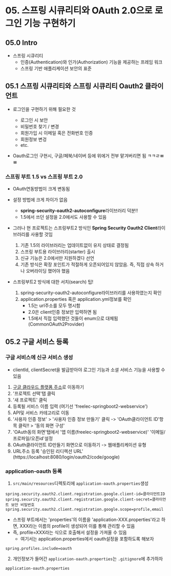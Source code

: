 # 05. 스프링 시큐리티와 OAuth 2.0으로 로그인 기능 구현하기
## 05.0 Intro
- 스프링 시큐리티
    - 인증(Authentication)와 인가(Authorization) 기능을 제공하는 프레임 워크
    - 스프링 기반 애플리케이션 보안의 표준
    
## 05.1 스프링 시큐리티와 스프링 시큐리티 Oauth2 클라이언트
- 로그인을 구현하기 위해 필요한 것
    - 로그인 시 보안
    - 비밀번호 찾기 / 변경
    - 회원가입 시 이메일 혹은 전화번호 인증
    - 회원정보 변겅 
    - etc.
    
- Oauth로그인 구현시, 구글/페북/네이버 등에 위에거 전부 맡겨버리면 됨 ㅋㅋㄹㅃㅃ

### 스프링 부트 1.5 vs 스프링 부트 2.0
- OAuth연동방법이 크게 변동됨
- 설정 방법에 크게 차이가 없음
    - **spring-security-oauth2-autoconfigure**라이브러리 덕분!!
    - 1.5에서 쓰던 설정을 2.0에서도 사용할 수 있음
    
- 그러나 현 프로젝트는 스프링부트2 방식인 **Spring Security Oauth2 Client**라이브러리를 사용할 것임
    1. 기존 1.5의 라이브러리는 업데이트없이 유지 상태로 결정됨
    2. 스프링 부트용 라이브러리(starter) 출시
    3. 신규 기능은 2.0에서만 지원하겠다 선언
    4. 기존 방식은 확장 포인트가 적절하게 오픈되어있지 않았음. 즉, 직접 상속 하거나 오버라이딩 했어야 했음
    
- 스프링부트2 방식에 대한 서치(search) 팁!
    1. spring-security-oauth2-autoconfigure라이브러리를 사용하였는지 확인
    2. application.properties 혹은 application.yml정보를 확인
        - 1.5는 url주소를 모두 명시함
        - 2.0은 client인증 정보만 입력하면 됨
        - 1.5에서 직접 입력했던 것들이 enum으로 대체됨 (CommonOAuth2Provider)
    
## 05.2 구글 서비스 등록
### 구글 서비스에 신규 서비스 생성
- clientId, clientSecret을 발급받아야 로그인 기능과 소셜 서비스 기능을 사용할 수 있음
1. [구글 클라우드 플랫폼 주소](https://console.cloud.google.com)로 이동하기
2. '프로젝트 선택'탭 클릭
3. '새 프로젝트' 클릭
4. 등록될 서비스 이름 입력 (여기선 'freelec-springboot2-webservice')
5. API및 서비스 카테고리로 이동
6. '사용자 인증 정보' > '사용자 인증 정보 만들기' 클릭 -> 'OAuth클라이언트 ID'항목 클릭!! > '동의 화면 구성'
7. 'OAuth동의 화면'탭에서 '앱 이름(freelec-springboot2-webservice)' '이메일/프로파일/오픈id'설정
8. OAuth클라이언트 ID만들기 화면으로 이동하기 -> 웹애플리케이션 유형
9. URL주소 등록 '승인된 리디렉션 URL' (https://localhost:8080/login/oauth2/code/google)

### application-oauth 등록
1. `src/main/resources`디렉토리에 `application-oauth.properties`생성
~~~
spring.security.oauth2.client.registration.google.client-id=클라이언트ID
spring.security.oauth2.client.registration.google.client-secret=클라이언트 보안 비밀번호
spring.security.oauth2.client.registration.google.scope=profile,email
~~~
- 스프링 부트에서는 'properties'의 이름을 'application-XXX.properties'라고 하면, XXX라는 이름의 profile이 생성되어 이를 통해 관리할 수 있음
- 즉, profile=XXX라는 식으로 호출해서 설정을 가져올 수 있음
  - 여기서는 application.properties에서 oauth설정을 포함하도록 해보자   
~~~
spring.profiles.include=oauth
~~~

2. 개인정보가 들어간 `application-oauth.properties`는 `.gitignore`에 추가하자
~~~
application-oauth.properties
~~~
